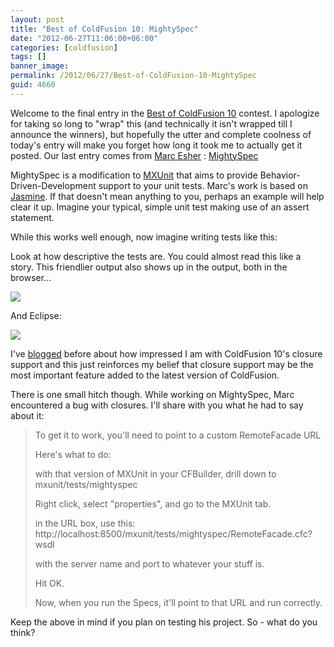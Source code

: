 ```yaml
---
layout: post
title: "Best of ColdFusion 10: MightySpec"
date: "2012-06-27T11:06:00+06:00"
categories: [coldfusion]
tags: []
banner_image: 
permalink: /2012/06/27/Best-of-ColdFusion-10-MightySpec
guid: 4660
---
```


Welcome to the final entry in the <a href="http://www.raymondcamden.com/index.cfm/2012/2/29/Best-of-Adobe-ColdFusion-10-Beta-Contest">Best of ColdFusion 10</a> contest. I apologize for taking so long to "wrap" this (and technically it isn't wrapped till I announce the winners), but hopefully the utter and complete coolness of today's entry will make you forget how long it took me to actually get it posted. Our last entry comes from <a href="http://blog.mxunit.org/">Marc Esher</a> :  <a href="https://github.com/mxunit/mxunit/tree/mightyspec">MightySpec</a>

MightySpec is a modification to <a href="http://mxunit.org/">MXUnit</a> that aims to provide Behavior-Driven-Development support to your unit tests. Marc's work is based on <a href="http://pivotal.github.com/jasmine/">Jasmine</a>. If that doesn't mean anything to you, perhaps an example will help clear it up. Imagine your typical, simple unit test making use of an assert statement.

<script src="https://gist.github.com/3004301.js?file=gistfile1.cfm"></script>

While this works well enough, now imagine writing tests like this:

<script src="https://gist.github.com/3004312.js?file=gistfile1.cfm"></script>

Look at how descriptive the tests are. You could almost read this like a story. This friendlier output also shows up in the output, both in the browser...

<img src="https://static.raymondcamden.com/images/mightyspec_in_browser.PNG" />

And Eclipse:

<img src="https://static.raymondcamden.com/images/mightyspec_in_eclipse.PNG" />

I've <a href="http://www.raymondcamden.com/index.cfm/2012/5/25/Taking-ColdFusion-Closures-all-the-way-to-11">blogged</a> before about how impressed I am with ColdFusion 10's closure support and this just reinforces my belief that closure support may be the most important feature added to the latest version of ColdFusion.

There is one small hitch though. While working on MightySpec, Marc encountered a bug with closures. I'll share with you what he had to say about it:

<blockquote>
To get it to work, you'll need to point to a custom RemoteFacade URL

Here's what to do:

with that version of MXUnit in your CFBuilder, drill down to
mxunit/tests/mightyspec

Right click, select "properties", and go to the MXUnit tab.

in the URL box, use this:
http://localhost:8500/mxunit/tests/mightyspec/RemoteFacade.cfc?wsdl

with the server name and port to whatever your stuff is.

Hit OK.

Now, when you run the Specs, it'll point to that URL and run correctly.
</blockquote>

Keep the above in mind if you plan on testing his project. So - what do you think?